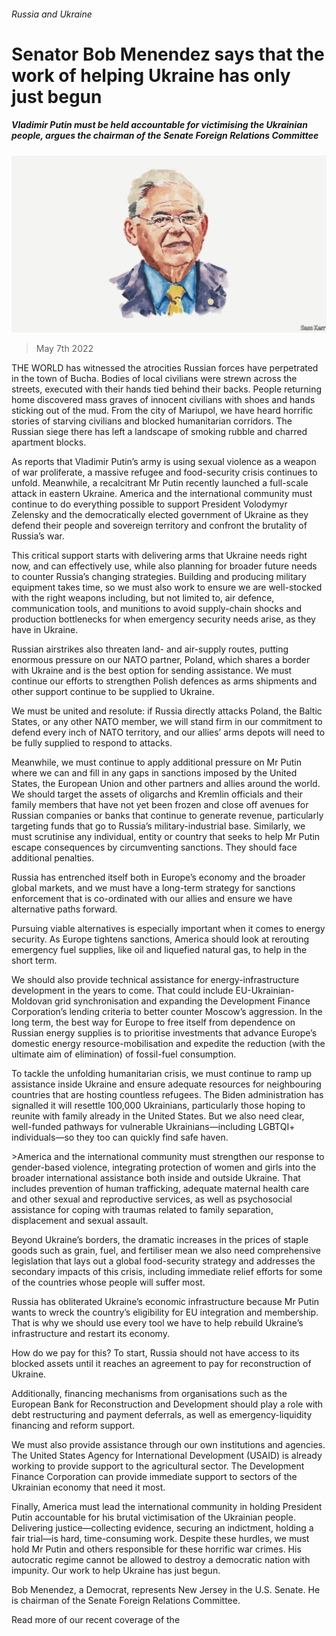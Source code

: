 ###### Russia and Ukraine

# Senator Bob Menendez says that the work of helping Ukraine has only just begun 

##### Vladimir Putin must be held accountable for victimising the Ukrainian people, argues the chairman of the Senate Foreign Relations Committee 

![image](images/20220430_bid002.jpg) 

> May 7th 2022 

THE WORLD has witnessed the atrocities Russian forces have perpetrated in the town of Bucha. Bodies of local civilians were strewn across the streets, executed with their hands tied behind their backs. People returning home discovered mass graves of innocent civilians with shoes and hands sticking out of the mud. From the city of Mariupol, we have heard horrific stories of starving civilians and blocked humanitarian corridors. The Russian siege there has left a landscape of smoking rubble and charred apartment blocks.

As reports that Vladimir Putin’s army is using sexual violence as a weapon of war proliferate, a massive refugee and food-security crisis continues to unfold. Meanwhile, a recalcitrant Mr Putin recently launched a full-scale attack in eastern Ukraine. America and the international community must continue to do everything possible to support President Volodymyr Zelensky and the democratically elected government of Ukraine as they defend their people and sovereign territory and confront the brutality of Russia’s war.


This critical support starts with delivering arms that Ukraine needs right now, and can effectively use, while also planning for broader future needs to counter Russia’s changing strategies. Building and producing military equipment takes time, so we must also work to ensure we are well-stocked with the right weapons including, but not limited to, air defence, communication tools, and munitions to avoid supply-chain shocks and production bottlenecks for when emergency security needs arise, as they have in Ukraine.

Russian airstrikes also threaten land- and air-supply routes, putting enormous pressure on our NATO partner, Poland, which shares a border with Ukraine and is the best option for sending assistance. We must continue our efforts to strengthen Polish defences as arms shipments and other support continue to be supplied to Ukraine.

We must be united and resolute: if Russia directly attacks Poland, the Baltic States, or any other NATO member, we will stand firm in our commitment to defend every inch of NATO territory, and our allies’ arms depots will need to be fully supplied to respond to attacks.

Meanwhile, we must continue to apply additional pressure on Mr Putin where we can and fill in any gaps in sanctions imposed by the United States, the European Union and other partners and allies around the world. We should target the assets of oligarchs and Kremlin officials and their family members that have not yet been frozen and close off avenues for Russian companies or banks that continue to generate revenue, particularly targeting funds that go to Russia’s military-industrial base. Similarly, we must scrutinise any individual, entity or country that seeks to help Mr Putin escape consequences by circumventing sanctions. They should face additional penalties.

Russia has entrenched itself both in Europe’s economy and the broader global markets, and we must have a long-term strategy for sanctions enforcement that is co-ordinated with our allies and ensure we have alternative paths forward.

Pursuing viable alternatives is especially important when it comes to energy security. As Europe tightens sanctions, America should look at rerouting emergency fuel supplies, like oil and liquefied natural gas, to help in the short term.

We should also provide technical assistance for energy-infrastructure development in the years to come. That could include EU-Ukrainian-Moldovan grid synchronisation and expanding the Development Finance Corporation’s lending criteria to better counter Moscow’s aggression. In the long term, the best way for Europe to free itself from dependence on Russian energy supplies is to prioritise investments that advance Europe’s domestic energy resource-mobilisation and expedite the reduction (with the ultimate aim of elimination) of fossil-fuel consumption.

To tackle the unfolding humanitarian crisis, we must continue to ramp up assistance inside Ukraine and ensure adequate resources for neighbouring countries that are hosting countless refugees. The Biden administration has signalled it will resettle 100,000 Ukrainians, particularly those hoping to reunite with family already in the United States. But we also need clear, well-funded pathways for vulnerable Ukrainians—including LGBTQI+ individuals—so they too can quickly find safe haven.

&gt;America and the international community must strengthen our response to gender-based violence, integrating protection of women and girls into the broader international assistance both inside and outside Ukraine. That includes prevention of human trafficking, adequate maternal health care and other sexual and reproductive services, as well as psychosocial assistance for coping with traumas related to family separation, displacement and sexual assault.

Beyond Ukraine’s borders, the dramatic increases in the prices of staple goods such as grain, fuel, and fertiliser mean we also need comprehensive legislation that lays out a global food-security strategy and addresses the secondary impacts of this crisis, including immediate relief efforts for some of the countries whose people will suffer most.

Russia has obliterated Ukraine’s economic infrastructure because Mr Putin wants to wreck the country’s eligibility for EU integration and membership. That is why we should use every tool we have to help rebuild Ukraine’s infrastructure and restart its economy.

How do we pay for this? To start, Russia should not have access to its blocked assets until it reaches an agreement to pay for reconstruction of Ukraine. 

Additionally, financing mechanisms from organisations such as the European Bank for Reconstruction and Development should play a role with debt restructuring and payment deferrals, as well as emergency-liquidity financing and reform support.

We must also provide assistance through our own institutions and agencies. The United States Agency for International Development (USAID) is already working to provide support to the agricultural sector. The Development Finance Corporation can provide immediate support to sectors of the Ukrainian economy that need it most.

Finally, America must lead the international community in holding President Putin accountable for his brutal victimisation of the Ukrainian people. Delivering justice—collecting evidence, securing an indictment, holding a fair trial—is hard, time-consuming work. Despite these hurdles, we must hold Mr Putin and others responsible for these horrific war crimes. His autocratic regime cannot be allowed to destroy a democratic nation with impunity. Our work to help Ukraine has just begun.

Bob Menendez, a Democrat, represents New Jersey in the U.S. Senate. He is chairman of the Senate Foreign Relations Committee.

Read more of our recent coverage of the 

